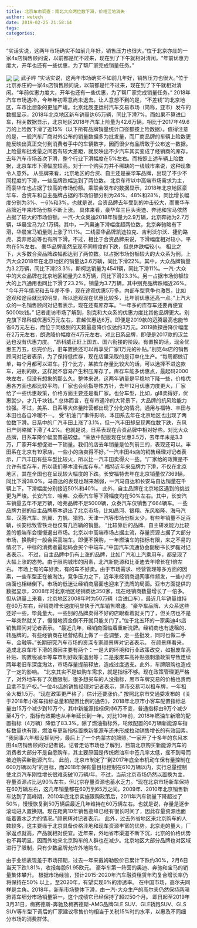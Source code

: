 ```yaml
---
title: 北京车市调查：南北大众两位数下滑，价格洼地消失 
author: wetech
date: 2019-02-25 21:58:14
tags: 
categories: 
---
```

“实话实说，这两年市场确实不如前几年好，销售压力也很大。”位于北京亦庄的一家4s店销售顾问说，以前都是忙不过来，现在到了下午就相对清闲。“年前优惠力度大，开年也还有一些优惠，为了帮厂家完成销量任务。”
<!-- more -->
<img align="center" border="0" src="https://imgcdn.yicai.com/uppics/images/2019/02/875c2b2eff64fe37dcbdc866bfe0ad12.jpg" />
<img align="center" border="0" src="https://imgcdn.yicai.com/uppics/images/2019/02/8530f877eb220fa66bee157a6ddb3054.jpg" />
武子晔
“实话实说，这两年市场确实不如前几年好，销售压力也很大。”位于北京亦庄的一家4s店销售顾问说，以前都是忙不过来，现在到了下午就相对清闲。“年前优惠力度大，开年也还有一些优惠，为了帮厂家完成销量任务。”
2018年汽车市场遇冷，今年年初寒意尚未退去。让人意想不到的是，“不差钱”的北京地区，车市比想象的更加严峻。北京北辰亚运村汽车交易市场（简称，亚市）发布的数据显示，2018年北京地区新车销量达65万辆，同比下滑7%。而如果不算进口车，相关数据显示，北京地区2018年汽车上险量为42.6万辆，相比于2017年49.6万的上险数下滑了近15%（以下所有品牌销量统计口径都按上险数据）。值得注意的是，一般汽车厂商对外公布的销量数据多为批发量，而厂商品牌的车辆上险数更能反映出真正交付到消费者手中的车辆数字，因而很少有品牌敢于公布这一数据。上险量和批发量之间若有较大差距，就反映出不少汽车其实变成了经销商的库存。
去年汽车市场首次下滑，整个行业下滑幅度在5%左右。而按照上述车辆上险数据，北京车市下滑幅度较高。对于一个购买力并不稀缺的一线城市来说，这种现象令人意外。
从品牌来看，北京地区的合资、自主还是豪华车品牌，出现了不少不同程度的下滑，一些品牌跌幅达到了两位数。
北京车市以中高端市场需求为主，而豪华车也占据了较高的市场份额。乘联会发布的数据显示，2018年北京地区豪华车、合资车和自主品牌占据的市场份额分别为24%、48%和28%，同比增长幅度分别为3%、－6%和3%。也就是说，合资品牌去年受到的冲击较大，而豪华车品牌近年来市场份额不断上涨。
具体来看，豪华车三巨头奥迪、奔驰和宝马依然占据了较大的市场份额。一汽-大众奥迪2018年销量为2.9万辆，北京奔驰为2.7万辆，华晨宝马为2.1万辆。其中，一汽奥迪下滑幅度超两位数，北京奔驰略有下滑，华晨宝马销量则上涨了11.1%。二线豪华品牌凯迪拉克、吉利沃尔沃、捷豹路虎、英菲尼迪等也有所下滑。不过，相比于合资品牌来说，下滑幅度相对较小，平均在5%左右。
豪华品牌虽然呈现不同程度的下跌，但总体跌幅较小。
相比之下，大多数合资品牌跌幅都达到了两位数。以占据市场份额较大的大众系为例，上汽大众2018年在北京地区的销量达3.6万辆，同比下滑22%。其中，大众品牌销量为3.2万辆，同比下滑23.3%，斯柯达销量为4541辆，同比下滑11%。一汽-大众中的大众品牌在北京地区销量为2.8万辆，同比下滑23.3%。另一占据市场份额较大的上汽通用也同比下滑了23.2%，销量为3.7万辆，其中别克品牌跌幅近26%。
“今年开年情况和去年差不多，现在途观优惠5万多。内部车型竞争也激烈，比如途观和途岳就比较明显，所以途观现在优惠比较多，比年前优惠还高一点。”上汽大众的一名销售顾问对记者表示，现在还有库存车。“一年多的库存车还要再便宜5000块钱。”
记者走访市场了解到，别克和大众系的优惠力度比其他品牌更大。别克旗下昂科威优惠5万元左右，君越优惠达6万。即便是2019款的迈腾最高也能节省6万元左右，而位于同级别的天籁最高降价仅达约3万元。2019款探岳降价幅度在2万元左右，朗逸降价幅度在4万元左右。对比日系品牌，即便是2017款的汉兰达也没有优惠力度。
“昂科威正赶上国五、国六衔接的阶段。有置换的话，现金优惠五万五，估完价后，旧车置换还可以再享受厂家1万元的补贴。”别克4s店的销售顾问对记者表示，为了保持低库存，现在店里采取的是订单化生产。“每周都做订单，每个月都可以进车。打个比方，某款车存量比较大的话，可以选择不进这款车，进别的款，这样就不容易产生积压库存了。库存车能多优惠点，最起码2000块左右，但没有想象的那么久。整体来说，这两年销量是平稳地下降一些，价格优惠各方面也都比较平均，厂家也会给指导性方针，去年12月优惠力度更大，厂家给了一些优惠政策，价格方面主要还是看厂家。也分车型，比如，gl8卖得好，优惠就少，才几千块钱。”
总体而言，在车市遇冷的大背景下，大品牌的抗风险能力较强。不过，美系、日系等大体量阵营都出现了分化的情况，通用与福特、丰田与本田也各自冷暖不一。
受“机油门”事件影响，本田系去年在北京地区也出现了两位数下滑。日系中的广汽丰田上涨了3.1%，但一汽丰田却呈现两位数下跌，东风日产则略微下滑了4.2%。也就是说，日系表现在合资品牌中相对好些。对比大众品牌，日系车降价幅度普遍较低。“荣放中配版现在优惠3.5万，去年年末是3.3万，厂家开年想促进一下销量。我们的店去年销量是位列前三的，表现还可以。丰田系在北京有19家店，一些小的店卖得不好。”一汽丰田4s店的销售经理对记者表示，广汽丰田有些车型比较火，所以比一汽丰田卖得火一些。“厂家给的政策是不允许有库存车，所以我们基本没有库存车。”
福特近年来品牌力下滑，不仅在北京地区，其在全国也在呈现较大幅度的下跌。长安福特去年在北京销量仅7369辆，同比下滑38.0%。马自达的表现也越来越弱，一汽马自达和长安马自达销量在千辆上下，下滑幅度分别接近50%和40%。
此外，自主品牌在北京地区遇到的挑战更为严峻。长安汽车、哈弗、众泰汽车等下滑幅度均在50%左右。其中，长安汽车销量去年不足万辆，哈弗品牌不足5000辆，众泰汽车仅销售了664辆车。一些品牌力弱的自主品牌基本退出了北京市场，比如昌河、银翔、东风裕隆、海马汽车、汉腾汽车、凯翼、力帆、猎豹、天津一汽等市场份额太少，有些年销量不足百辆，长安标致雪铁龙也仅有几百辆的销量。
“比较靠后的品牌、自主研发能力比较差的低端车会慢慢退出市场。北京以中高端市场占据主流，存量资源占据了大部分市场，换购时一般会买高端车。即便不换购，一年燃油车的指标有限，来之不易的情况下，中标的消费者最起码会买个中端车。”中国汽车流通协会副秘书长罗磊对记者表示。
不过，自主品牌中仍有上涨的品牌，比如广汽和上汽乘用车，都呈现了大幅上涨的态势。由于限购城市的因素，北汽新能源和比亚迪去年增长在1倍左右。
市场上有的车好卖，有的车不好卖。由于市场需求、经营管理等多方面的因素，一些车型正在被淘汰，竞争压力之下，近年来经销商退网事件频发，一些小的店面也相继倒下。市场的低迷让经销商层面也迎来了洗牌的局面。亚市方面提供的数据显示，2008年时北京地区经销商达350家，现在经销商数量增长了一倍多。但从销量上来看，北京地区2008年时为50万辆（含进口车），最近几年销量维持在60万左右，经销商增长速度明显快于汽车销售增速。“豪华车品牌、大众系这些还好一些，毕竟量大。一些别的品牌卖得不好的店眼看着就关门了，但关店也不是一年突然就关了，慢慢地资金倒不开就只能关门了。”位于北五环的一家奥迪4s店销售顾问对记者表示。
“最近几年，经销商面临着重新洗牌。经销商也有退租的、转品牌的。有些经销商在经营结构上做了一些调整，走一些批发，同时也做二手车、金融等。”长期研究汽车市场的资深专家颜景辉对记者表示。
在颜景辉看来，造成北京车市下滑的原因主要有两个：一是大的环境和行业政策改变，如报废车高补贴、购置税减半等车市利好政策退出等；二是报废车高补贴强刺激政策导致连续两年老旧车深度淘汰，市场存量提前释放，造成过度透支。此外，车牌限购也造成了一定的影响。
“北京其实不是缺购车需求，就是指标不够。现在政策管理更严格了，对外地车有了次数限制，很多想买车的人没指标，黑市车牌交易的价格也贵而且拿不到产权。”一位4s店的销售经理对记者表示，黑市交易可以租车牌，一年租金大概1.5万。“现在政策更严格了，估计还要涨价。”
按照北京市交通委发布的《关于2018年小客车指标总量和配置比例的通告》，2018年北京市小客车配置指标总量由15万个减少到10万个，其中新能源指标保持6万不变，普通指标由9万个减少至4万个，指标有效期也从半年延长到一年。对比10年前，2018年燃油车新增的配置指标（4万辆）降低了83.3%。除了燃油指标外，轮候配置的6万辆新能源车指标数量也有限，燃油车更新指标置换新能源车还未形成拉动销售增长的有效因素。
“我同事六年都没摇到号，最后上了一个内蒙古的牌照。”一家开了十多年的东风本田4s店销售顾问对记者说。记者走访市场也了解到，目前北京购买新能源汽车的消费者大部分不是自愿购车，其主要原因是传统燃油车中签几率太低，摇不到号而被迫购买新能源汽车。
此前，北京市制定了“到2017年底全市机动车保有量控制在600万辆以内”的目标，而2018年保有量目标控制在610万辆以内，实行总量控制使北京汽车刚性增长很难突破10万辆/年。不过，当前北京市场仍然以置换为主，存量资源占比达90%左右，但北京存量资源也蓄水乏力。“现在北京市场新车保持在60万辆左右，这几年销量都在60万到65万之间。2009年、2010年北京销售新车达到了高峰期，2010年底北京实施限购政策后，2011年汽车销量下降超过了50%，慢慢恢复到50万辆后最近几年维持在60万辆左右。也就是说，存量是逐步滚动进入置换期。现在距离10年销售高峰已经有很长时间了，因此存量资源也面临着蓄水乏力的情况。”颜景辉对记者表示。
此外，过去外省地区来北京购车的人数较多，这主要缘于北京具备价格洼地和现车资源丰富的优势。北京走的量大，厂家返点就高，产品就相对便宜。近年来，外地省市渠道不断下沉，北京的价格优势也不再明显，因而外地来北京购车的人群也在减少。北京地区大部分品牌也对区域进行了限制，只有少数品牌允许外地购车。
 
 
由于业绩表现差于市场预期，过去一年来戴姆勒股价已累计下跌约30%，2月6日当天下跌1.81%，收报每股51.95欧元。
豪华车第一阵营的奥迪、奔驰和宝马的销量集体攀升。
根据市场经验，预计2015-2020年汽车融资租赁年均复合增长率仍将保持在50% 以上，至2020年，有望实现6%的渗透率。
在中国市场，高尔夫同样是主角。2018年，新车市场整体下滑，由一汽-大众生产的高尔夫仍然保持两厢掀背车细分市场销量第一，这个成绩它已经保持了超过50个月。
即日起至2019年3月31日，梅赛德斯-奔驰及梅赛德斯-AMG品牌GLE SUV、GLE轿跑SUV、GLS SUV等车型下调后的厂家建议零售价均相当于关税15%时的水平，以惠及不同细分市场的消费群体。
